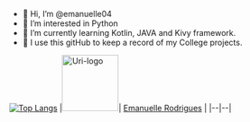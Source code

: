 - 👋 Hi, I’m @emanuelle04 
- 👀 I’m interested in Python 
- 🌱 I’m currently learning Kotlin, JAVA and Kivy framework.
- 📓 I use this gitHub to keep a record of my College projects.


[![Top Langs](https://github-readme-stats.vercel.app/api/top-langs/?username=emanuelle04&layout=compact)](https://github.com/anuraghazra/github-readme-stats)
|<img src="https://dka575ofm4ao0.cloudfront.net/pages-transactional_logos/retina/9144/Rl1qxNZhT5u7Bii1tesO?w=200" alt="Uri-logo" width="100"/>| [Emanuelle Rodrigues](https://www.urionlinejudge.com.br/judge/pt/profile/196925) |
|--|--|

<!---
emanuelle04/emanuelle04 is a ✨ special ✨ repository because its `README.md` (this file) appears on your GitHub profile.
You can click the Preview link to take a look at your changes.
--->
